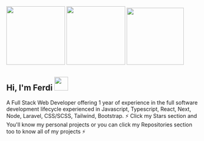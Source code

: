 <!--
**ferdianqbl/ferdianqbl** is a ✨ _special_ ✨ repository because its `README.md` (this file) appears on your GitHub profile.

Here are some ideas to get you started:

- 🔭 I’m currently working on ...
- 🌱 I’m currently learning ...
- 👯 I’m looking to collaborate on ...
- 🤔 I’m looking for help with ...
- 💬 Ask me about ...
- 📫 How to reach me: ...
- 😄 Pronouns: ...
- ⚡ Fun fact: ...
-->

<div>
  <img height="154" src="https://github-readme-stats.vercel.app/api?username=ferdianqbl&show_icons=true&theme=react&count_private=true&hide=contribs" />
  <img height="154" src="https://github-readme-stats.vercel.app/api/top-langs/?username=ferdianqbl&layout=compact&theme=react&hide=php&langs_count=6" />
  <img height="150" src="https://github-readme-stats.vercel.app/api/wakatime?username=ferdianqbl&layout=compact&theme=react&langs_count=6" />
</div>

## Hi, I'm Ferdi <img src="https://user-images.githubusercontent.com/10743728/100195412-e2ca3780-2f29-11eb-98b0-26af8496f704.gif" width="36px" /> 
A Full Stack Web Developer offering 1 year of experience in the full software development lifecycle experienced in Javascript, Typescript, React, Next, Node, Laravel, CSS/SCSS, Tailwind, Bootstrap.
⚡ Click my Stars section and You'll know my personal projects or you can click my Repositories section too to know all of my projects ⚡

